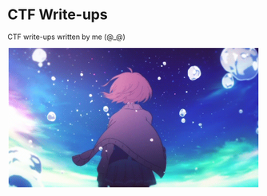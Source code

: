 # CTF Write-ups
CTF write-ups written by me (@_@)

<p align="center">
    <img src="https://raw.githubusercontent.com/T3l3sc0p3/CDN-for-personal-use/Kuriyama-Mirai/gifs/mirai-1.gif" alt="T3l3sc0p3's write-ups">
</p>
